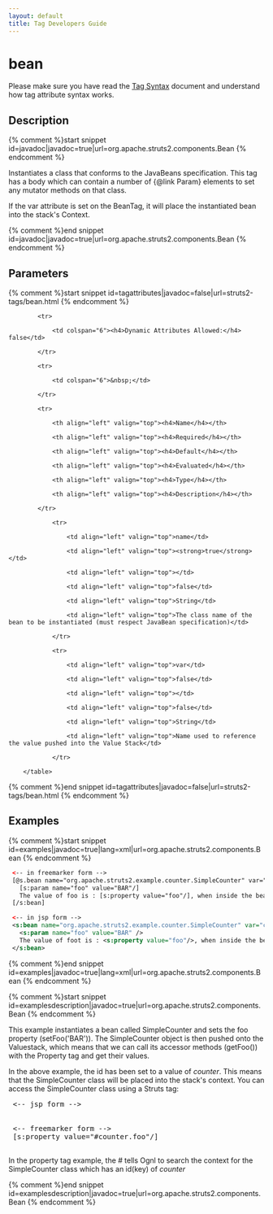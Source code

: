 ```yaml
---
layout: default
title: Tag Developers Guide
---
```


# bean

Please make sure you have read the [Tag Syntax](tag-syntax.html) document and understand how tag attribute syntax works.

## Description

{% comment %}start snippet id=javadoc|javadoc=true|url=org.apache.struts2.components.Bean {% endcomment %}
<p> <p>Instantiates a class that conforms to the JavaBeans specification. This tag has a body which can contain
 a number of {@link Param} elements to set any mutator methods on that class.</p>

 <p>If the var attribute is set on the BeanTag, it will place the instantiated bean into the
 stack's Context.</p>

</p>
{% comment %}end snippet id=javadoc|javadoc=true|url=org.apache.struts2.components.Bean {% endcomment %}

## Parameters

{% comment %}start snippet id=tagattributes|javadoc=false|url=struts2-tags/bean.html {% endcomment %}
<p>		<table width="100%">

			<tr>

				<td colspan="6"><h4>Dynamic Attributes Allowed:</h4> false</td>

			</tr>

			<tr>

				<td colspan="6">&nbsp;</td>

			</tr>

			<tr>

				<th align="left" valign="top"><h4>Name</h4></th>

				<th align="left" valign="top"><h4>Required</h4></th>

				<th align="left" valign="top"><h4>Default</h4></th>

				<th align="left" valign="top"><h4>Evaluated</h4></th>

				<th align="left" valign="top"><h4>Type</h4></th>

				<th align="left" valign="top"><h4>Description</h4></th>

			</tr>

				<tr>

					<td align="left" valign="top">name</td>

					<td align="left" valign="top"><strong>true</strong></td>

					<td align="left" valign="top"></td>

					<td align="left" valign="top">false</td>

					<td align="left" valign="top">String</td>

					<td align="left" valign="top">The class name of the bean to be instantiated (must respect JavaBean specification)</td>

				</tr>

				<tr>

					<td align="left" valign="top">var</td>

					<td align="left" valign="top">false</td>

					<td align="left" valign="top"></td>

					<td align="left" valign="top">false</td>

					<td align="left" valign="top">String</td>

					<td align="left" valign="top">Name used to reference the value pushed into the Value Stack</td>

				</tr>

		</table>

</p>
{% comment %}end snippet id=tagattributes|javadoc=false|url=struts2-tags/bean.html {% endcomment %}

## Examples

{% comment %}start snippet id=examples|javadoc=true|lang=xml|url=org.apache.struts2.components.Bean {% endcomment %}

```xml
 <-- in freemarker form -->
 [@s.bean name="org.apache.struts2.example.counter.SimpleCounter" var="counter"]
   [s:param name="foo" value="BAR"/]
   The value of foo is : [s:property value="foo"/], when inside the bean tag.
 [/s:bean]

 <-- in jsp form -->
 <s:bean name="org.apache.struts2.example.counter.SimpleCounter" var="counter">
   <s:param name="foo" value="BAR" />
   The value of foot is : <s:property value="foo"/>, when inside the bean tag <br />
 </s:bean>

```

{% comment %}end snippet id=examples|javadoc=true|lang=xml|url=org.apache.struts2.components.Bean {% endcomment %}

{% comment %}start snippet id=examplesdescription|javadoc=true|url=org.apache.struts2.components.Bean {% endcomment %}
<p> <p>This example instantiates a bean called SimpleCounter and sets the foo property (setFoo('BAR')). The
 SimpleCounter object is then pushed onto the Valuestack, which means that we can call its accessor methods (getFoo())
 with the Property tag and get their values.</p>

 <p>In the above example, the id has been set to a value of <i>counter</i>. This means that the SimpleCounter class
 will be placed into the stack's context. You can access the SimpleCounter class using a Struts tag:</p>

 <pre>
 <-- jsp form -->
 <s:property value="#counter" />

 <-- freemarker form -->
 [s:property value="#counter.foo"/]
 </pre>

 <p>In the property tag example, the <i>#</i> tells Ognl to search the context for the SimpleCounter class which has
 an id(key) of <i>counter</i></p>
</p>
{% comment %}end snippet id=examplesdescription|javadoc=true|url=org.apache.struts2.components.Bean {% endcomment %}
